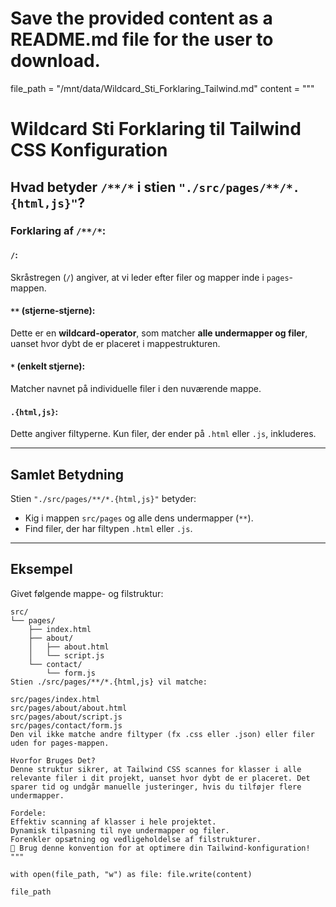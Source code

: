 # Save the provided content as a README.md file for the user to download.

file_path = "/mnt/data/Wildcard_Sti_Forklaring_Tailwind.md"
content = """

# Wildcard Sti Forklaring til Tailwind CSS Konfiguration

## Hvad betyder `/**/*` i stien `"./src/pages/**/*.{html,js}"`?

### Forklaring af `/**/*`:

#### `/`:

Skråstregen (`/`) angiver, at vi leder efter filer og mapper inde i `pages`-mappen.

#### `**` (stjerne-stjerne):

Dette er en **wildcard-operator**, som matcher **alle undermapper og filer**, uanset hvor dybt de er placeret i mappestrukturen.

#### `*` (enkelt stjerne):

Matcher navnet på individuelle filer i den nuværende mappe.

#### `.{html,js}`:

Dette angiver filtyperne. Kun filer, der ender på `.html` eller `.js`, inkluderes.

---

## Samlet Betydning

Stien `"./src/pages/**/*.{html,js}"` betyder:

- Kig i mappen `src/pages` og alle dens undermapper (`**`).
- Find filer, der har filtypen `.html` eller `.js`.

---

## Eksempel

Givet følgende mappe- og filstruktur:

```plaintext
src/
└── pages/
    ├── index.html
    ├── about/
    │   ├── about.html
    │   └── script.js
    └── contact/
        └── form.js
Stien ./src/pages/**/*.{html,js} vil matche:

src/pages/index.html
src/pages/about/about.html
src/pages/about/script.js
src/pages/contact/form.js
Den vil ikke matche andre filtyper (fx .css eller .json) eller filer uden for pages-mappen.

Hvorfor Bruges Det?
Denne struktur sikrer, at Tailwind CSS scannes for klasser i alle relevante filer i dit projekt, uanset hvor dybt de er placeret. Det sparer tid og undgår manuelle justeringer, hvis du tilføjer flere undermapper.

Fordele:
Effektiv scanning af klasser i hele projektet.
Dynamisk tilpasning til nye undermapper og filer.
Forenkler opsætning og vedligeholdelse af filstrukturer.
🚀 Brug denne konvention for at optimere din Tailwind-konfiguration! """

with open(file_path, "w") as file: file.write(content)

file_path
```
